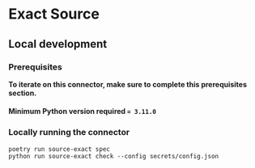 # Exact Source

## Local development

### Prerequisites

**To iterate on this connector, make sure to complete this prerequisites section.**

#### Minimum Python version required `= 3.11.0`

### Locally running the connector

```
poetry run source-exact spec
python run source-exact check --config secrets/config.json
```